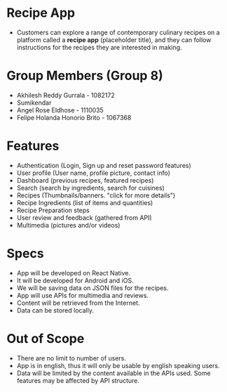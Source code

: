 # Recipe App
- Customers can explore a range of contemporary culinary recipes on a platform called a **recipe app** (placeholder title), and they can follow instructions for the recipes they are interested in making.


# Group Members (Group 8)
- Akhilesh Reddy Gurrala - 1082172
- Sumikendar
- Angel Rose Eldhose - 1110035
- Felipe Holanda Honorio Brito - 1067368

# Features
- Authentication (Login, Sign up and reset password features)
- User profile (User name, profile picture, contact info)
- Dashboard (previous recipes, featured recipes)
- Search (search by ingredients, search for cuisines)
- Recipes (Thumbnails/banners. "click for more details")
- Recipe Ingredients (list of items and quantities)
- Recipe Preparation steps
- User review and feedback (gathered from API)
- Multimedia (pictures and/or videos)

# Specs
- App will be developed on React Native.
- It will be developed for Android and iOS.
- We will be saving data on JSON files for the recipes.
- App will use APIs for multimedia and reviews.
- Content will be retrieved from the Internet.
- Data can be stored locally.

# Out of Scope
- There are no limit to number of users.
- App is in english, thus it will only be usable by english speaking users.
- Data will be limited by the content available in the APIs used. Some features may be affected by API structure.
